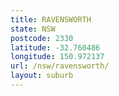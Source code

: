 ```yaml
---
title: RAVENSWORTH
state: NSW
postcode: 2330
latitude: -32.760486
longitude: 150.972137
url: /nsw/ravensworth/
layout: suburb
---
```

